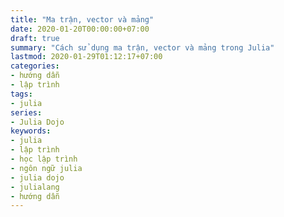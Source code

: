 ```yaml
---
title: "Ma trận, vector và mảng"
date: 2020-01-20T00:00:00+07:00
draft: true
summary: "Cách sử dụng ma trận, vector và mảng trong Julia"
lastmod: 2020-01-29T01:12:17+07:00
categories:
- hướng dẫn
- lập trình
tags:
- julia
series:
- Julia Dojo
keywords:
- julia
- lập trình
- học lập trình
- ngôn ngữ julia
- julia dojo
- julialang
- hướng dẫn
---
```

